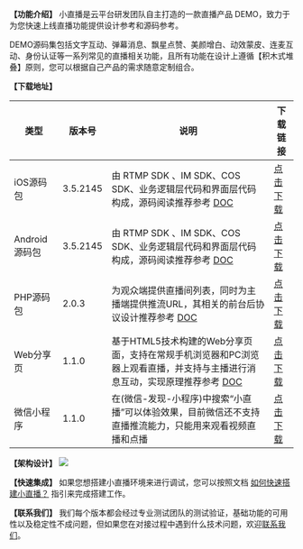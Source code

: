 **【功能介绍】**
小直播是云平台研发团队自主打造的一款直播产品 DEMO，致力于为您快速上线直播功能提供设计参考和源码参考。

DEMO源码集包括文字互动、弹幕消息、飘星点赞、美颜增白、动效蒙皮、连麦互动、身份认证等一系列常见的直播相关功能，且所有功能在设计上遵循【积木式堆叠】原则，您可以根据自己产品的需求随意定制组合。

**【下载地址】**

| 类型 | 版本号 | 说明|下载链接 |
| ---- | ----------- | ---- | ---- | 
| iOS源码包  | 3.5.2145  | 由 RTMP SDK 、IM SDK、COS SDK、业务逻辑层代码和界面层代码构成，源码阅读推荐参考 [DOC](http://tcecqpoc.fsphere.cn/document/product/454/7894) | [点击下载](http://download-1252463788.cossh.myqcloud.com/xiaozhibo/XiaoZhiBoiOSSrc_3.5.2145.zip)  |
| Android源码包  | 3.5.2145  | 由 RTMP SDK 、IM SDK、COS SDK、业务逻辑层代码和界面层代码构成，源码阅读推荐参考 [DOC](http://tcecqpoc.fsphere.cn/document/product/454/7892)  | [点击下载](http://download-1252463788.cossh.myqcloud.com/xiaozhibo/XiaoZhiBoAndroidSrc_3.5.2145.zip)  |
| PHP源码包 | 2.0.3  | 为观众端提供直播间列表，同时为主播端提供推流URL，其相关的前台后协议设计推荐参考 [DOC](http://tcecqpoc.fsphere.cn/document/product/454/7895) | [点击下载](http://download-1252463788.cossh.myqcloud.com/xiaozhibo_php_svr/xiaozhibo_business_svr_2.0.3.3033.zip)  |
| Web分享页  | 1.1.0 | 基于HTML5技术构建的Web分享页面，支持在常规手机浏览器和PC浏览器上观看直播，并支持与主播进行消息互动，实现原理推荐参考 [DOC](http://tcecqpoc.fsphere.cn/document/product/454/8046) | [点击下载](http://download-1252463788.cossh.myqcloud.com/web_share_2017.01.04.zip)  |
| 微信小程序  | 1.1.0 | 在(微信-发现-小程序)中搜索“小直播”可以体验效果，目前微信还不支持直播推流能力，只能用来观看视频直播和点播 | [点击下载](http://download-1252463788.cossh.myqcloud.com/tiny_app_live_2017_01_22.zip)  |

**【架构设计】**
![](http://imgcache.tcecqpoc.fsphere.cn/image/mc.qcloudimg.com/static/img/491b2ff7a8dcd38948d2ad1fd02a90f2/image.png)


**【快速集成】**
如果您想搭建小直播环境来进行调试，您可以按照文档 [如何快速搭建小直播？](http://tcecqpoc.fsphere.cn/document/product/454/7999) 指引来完成搭建工作。


**【联系我们】**
我们每个版本都会经过专业测试团队的测试验证，基础功能的可用性以及稳定性不成问题，但如果您在对接过程中遇到什么技术问题，欢迎[联系我们](http://tcecqpoc.fsphere.cn/document/product/454/7998)。
